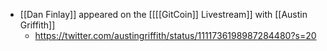 - [[Dan Finlay]] appeared on the [[[[GitCoin]] Livestream]] with [[Austin Griffith]]
    - https://twitter.com/austingriffith/status/1111736198987284480?s=20
